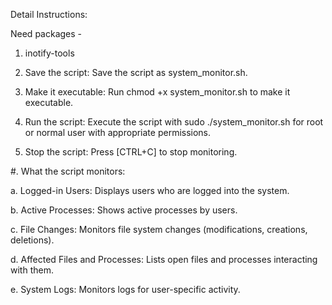 Detail Instructions:

Need packages -
1. inotify-tools

1. Save the script: Save the script as system_monitor.sh.

2. Make it executable: Run chmod +x system_monitor.sh to make it executable.

3. Run the script: Execute the script with sudo ./system_monitor.sh for root or normal user with appropriate permissions.

4. Stop the script: Press [CTRL+C] to stop monitoring.

#. What the script monitors:

  a. Logged-in Users: Displays users who are logged into the system.

  b. Active Processes: Shows active processes by users.

  c. File Changes: Monitors file system changes (modifications, creations, deletions).

  d. Affected Files and Processes: Lists open files and processes interacting with them.

  e. System Logs: Monitors logs for user-specific activity.


  
